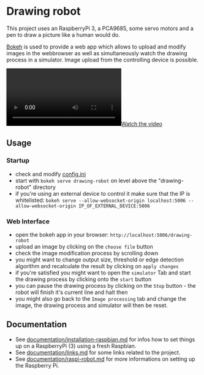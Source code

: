 # Drawing robot


This project uses an RaspberryPi 3, a PCA9685,  some servo motors and a pen to draw a picture like a human would do.

[Bokeh](https://bokeh.pydata.org/en/latest/) is used to provide a web app which allows to upload and modify images in the webbrowser as well as simultaneously watch the drawing process in a simulator. Image upload from the controlling device is possible.

[![Watch the video](https://raw.githubusercontent.com/pippcat/drawing-robot/master/static/doc/fckafd.mp4)](https://raw.githubusercontent.com/pippcat/drawing-robot/master/static/doc/fckafd.mp4)

## Usage

### Startup

- check and modify [config.ini](config.ini)
- start with `bokeh serve drawing-robot` on level above the "drawing-robot" directory
- if you're using an external device to control it make sure that the IP is whitelisted: `bokeh serve --allow-websocket-origin localhost:5006 --allow-websocket-origin IP_OF_EXTERNAL_DEVICE:5006`

### Web Interface

- open the bokeh app in your browser: `http://localhost:5006/drawing-robot`
- upload an image by clicking on the `choose file` button
- check the image modification process by scrolling down
- you might want to change output size, threshold or edge detection algorithm and recalculate the result by clicking on `apply changes`
- if you're satisfied you might want to open the `simulator` Tab and start the drawing process by clicking onto the `start` button
- you can pause the drawing process by clicking on the `Stop` button - the robot will finish it's current line and halt then
- you might also go back to the `Image processing` tab and change the image, the drawing process and simulator will then be reset.

## Documentation

- See [documentation/installation-raspbian.md](documentation/installation-raspbian.md) for infos how to set things up on a RaspberryPi (3) using a fresh Raspbian.
- See [documentation/links.md](documentation/links.md) for some links related to the project.
- See [documentation/raspi-robot.md](documentation/raspi-robot.md) for more informations on setting up the Raspberry Pi.
